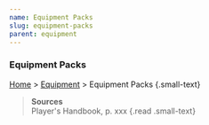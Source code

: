 ```yaml
---
name: Equipment Packs
slug: equipment-packs
parent: equipment
---
```

### Equipment Packs
[Home](dm-operations-center) > [Equipment](equipment) > Equipment Packs {.small-text}

> **Sources** <br/>
> Player's Handbook, p. xxx
{.read .small-text}


